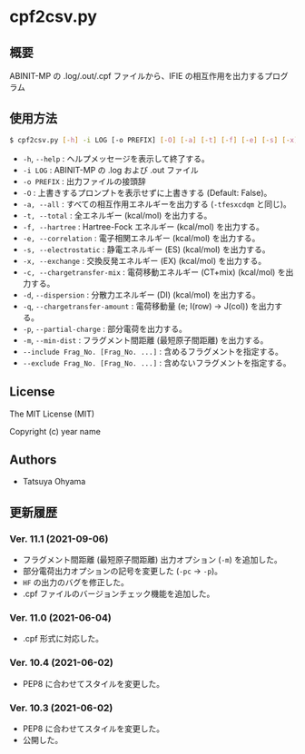# cpf2csv.py

## 概要
ABINIT-MP の .log/.out/.cpf ファイルから、IFIE の相互作用を出力するプログラム


## 使用方法
```sh
$ cpf2csv.py [-h] -i LOG [-o PREFIX] [-O] [-a] [-t] [-f] [-e] [-s] [-x] [-c] [-d] [-q] [-p] [-m] [--include Frag_No. [Frag_No. ...] | --exclude Frag_No. [Frag_No. ...]]
```

* `-h`, `--help`
	: ヘルプメッセージを表示して終了する。
* `-i LOG`
	: ABINIT-MP の .log および .out ファイル
* `-o PREFIX`
	: 出力ファイルの接頭辞
* `-O`
	: 上書きするプロンプトを表示せずに上書きする (Default: False)。
* `-a, --all`
	: すべての相互作用エネルギーを出力する (`-tfesxcdqm` と同じ)。
* `-t, --total`
	: 全エネルギー (kcal/mol) を出力する。
* `-f, --hartree`
	: Hartree-Fock エネルギー (kcal/mol) を出力する。
* `-e, --correlation`
	: 電子相関エネルギー (kcal/mol) を出力する。
* `-s, --electrostatic`
	: 静電エネルギー (ES) (kcal/mol) を出力する。
* `-x, --exchange`
	: 交換反発エネルギー (EX) (kcal/mol) を出力する。
* `-c, --chargetransfer-mix`
	: 電荷移動エネルギー (CT+mix) (kcal/mol) を出力する。
* `-d`, `--dispersion`
	: 分散力エネルギー (DI) (kcal/mol) を出力する。
* `-q`, `--chargetransfer-amount`
	: 電荷移動量 (e; I(row) -> J(col)) を出力する。
* `-p`, `--partial-charge`
	: 部分電荷を出力する。
* `-m`, `--min-dist`
	: フラグメント間距離 (最短原子間距離) を出力する。
* `--include Frag_No. [Frag_No. ...]`
	: 含めるフラグメントを指定する。
* `--exclude Frag_No. [Frag_No. ...]`
	: 含めないフラグメントを指定する。


## License
The MIT License (MIT)

Copyright (c) year name


## Authors
* Tatsuya Ohyama


## 更新履歴
### Ver. 11.1 (2021-09-06)
* フラグメント間距離 (最短原子間距離) 出力オプション (`-m`) を追加した。
* 部分電荷出力オプションの記号を変更した (`-pc` → `-p`)。
* `HF` の出力のバグを修正した。
* .cpf ファイルのバージョンチェック機能を追加した。

### Ver. 11.0 (2021-06-04)
* .cpf 形式に対応した。

### Ver. 10.4 (2021-06-02)
* PEP8 に合わせてスタイルを変更した。

### Ver. 10.3 (2021-06-02)
* PEP8 に合わせてスタイルを変更した。
* 公開した。
